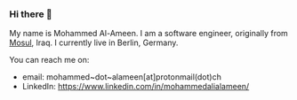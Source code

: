 ### Hi there 👋

My name is Mohammed Al-Ameen. I am a software engineer, originally from [Mosul](https://maps.app.goo.gl/cbbiRm4FUdoHd4nK7), Iraq. I currently live in Berlin, Germany.

You can reach me on:
  - email: mohammed\~dot\~alameen[at]protonmail(dot)ch
  - LinkedIn: https://www.linkedin.com/in/mohammedalialameen/
